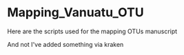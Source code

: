 # Mapping_Vanuatu_OTU
Here are the scripts used for the mapping OTUs manuscript


And not I've added something via kraken 
